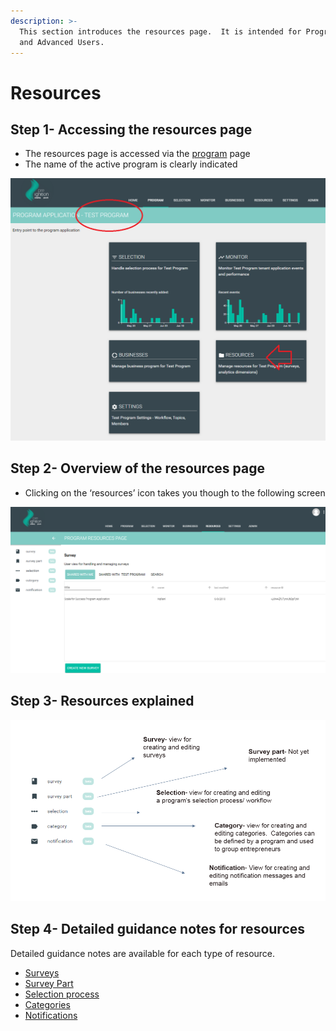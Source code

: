 ```yaml
---
description: >-
  This section introduces the resources page.  It is intended for Program Users
  and Advanced Users.
---
```


# Resources

## Step 1- Accessing the resources page

* The resources page is accessed via the [program](https://program-user-docs.preignition.org/~/edit/drafts/-LFMmRn-kR0r-yY1WvIl/users-program-and-advanced/portfolio) page
* The name of the active program is clearly indicated

![](../../../.gitbook/assets/image%20%2884%29.png)

## Step 2- Overview of the resources page

* Clicking on the ‘resources’ icon takes you though to the following screen

![](../../../.gitbook/assets/image%20%2839%29.png)

## Step 3- Resources explained

![](../../../.gitbook/assets/image-52.png)

## Step 4- Detailed guidance notes for resources

Detailed guidance notes are available for each type of resource.

* [Surveys](https://program-user-docs.preignition.org/~/edit/drafts/-LFR_9AWZ2owVdfY5gnR/users-program-and-advanced/portfolio/resources/surveys)
* [Survey Part](https://program-user-docs.preignition.org/~/edit/drafts/-LFR_9AWZ2owVdfY5gnR/users-program-and-advanced/portfolio/resources/survey-part)
* [Selection process](https://program-user-docs.preignition.org/~/edit/drafts/-LFXZnHFct15EbmnsOBK/users-program-and-advanced/portfolio/resources/selection-process)
* [Categories](https://program-user-docs.preignition.org/~/edit/drafts/-LFXZnHFct15EbmnsOBK/users-program-and-advanced/portfolio/resources/categories)
* [Notifications](https://program-user-docs.preignition.org/~/edit/drafts/-LFXZnHFct15EbmnsOBK/users-program-and-advanced/portfolio/resources/notifications)

